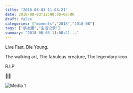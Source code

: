 ```yaml
---
title: "2018-08-03 11:08:21"
date: 2018-08-03T12:00:00+08:00
draft: false
categories: ["moments","2018","2018-08"]
tags: ["朋友圈","生活记录"]
summary: "2018-08-03 11:08:21..."
---
```


Live Fast, Die Young.

The walking art,
The fabulous creature,
The legendary icon.

R.I.P

🙏🏻

![Media 1](/Moments/photos/2018-08-03/201808031108210.jpg)

